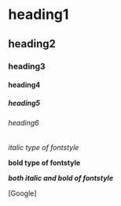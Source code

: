 # heading1
## heading2
### heading3
#### heading4
##### heading5
###### heading6
*italic type of fontstyle*

**bold type of fontstyle**

***both italic and bold of fontstyle***

[Google]
